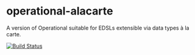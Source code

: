 # operational-alacarte

A version of Operational suitable for EDSLs extensible via data types à la carte.

[![Build Status](https://travis-ci.org/emilaxelsson/operational-alacarte.png)](https://travis-ci.org/emilaxelsson/operational-alacarte)

